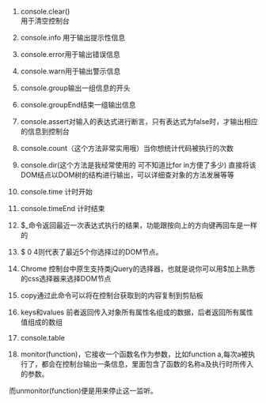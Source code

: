1. console.clear()  
    用于清空控制台
2. console.info 用于输出提示性信息

3. console.error用于输出错误信息

4. console.warn用于输出警示信息
5. console.group输出一组信息的开头

6. console.groupEnd结束一组输出信息
7. console.assert对输入的表达式进行断言，只有表达式为false时，才输出相应的信息到控制台

8. console.count（这个方法非常实用哦）当你想统计代码被执行的次数
9. console.dir(这个方法是我经常使用的 可不知道比for in方便了多少) 直接将该DOM结点以DOM树的结构进行输出，可以详细查对象的方法发展等等
10. console.time 计时开始
11. console.timeEnd  计时结束
12. $_命令返回最近一次表达式执行的结果，功能跟按向上的方向键再回车是一样的
13. $ 0 4则代表了最近5个你选择过的DOM节点。
14. Chrome 控制台中原生支持类jQuery的选择器，也就是说你可以用$加上熟悉的css选择器来选择DOM节点 
15. copy通过此命令可以将在控制台获取到的内容复制到剪贴板
16. keys和values 前者返回传入对象所有属性名组成的数据，后者返回所有属性值组成的数组
17. console.table
18. monitor(function)，它接收一个函数名作为参数，比如function a,每次a被执行了，都会在控制台输出一条信息，里面包含了函数的名称a及执行时所传入的参数。

而unmonitor(function)便是用来停止这一监听。


